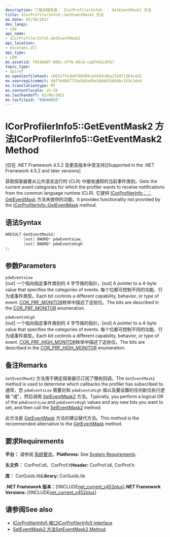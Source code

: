 ```yaml
---
description: 了解详细信息： ICorProfilerInfo5：： GetEventMask2 方法
title: ICorProfilerInfo5::GetEventMask2 方法
ms.date: 03/30/2017
dev_langs:
- cpp
api_name:
- ICorProfilerInfo5.GetEventMask2
api_location:
- mscorwks.dll
api_type:
- COM
ms.assetid: f854b68f-009c-4ffb-89cd-ca874d1c0fb7
topic_type:
- apiref
ms.openlocfilehash: c6652ffe1b8fd0d99ce5493c8ba27a971363c423
ms.sourcegitcommit: ddf7edb67715a5b9a45e3dd44536dabc153c1de0
ms.translationtype: MT
ms.contentlocale: zh-CN
ms.lasthandoff: 02/06/2021
ms.locfileid: "99646655"
---
```

# <a name="icorprofilerinfo5geteventmask2-method"></a><span data-ttu-id="79d32-103">ICorProfilerInfo5::GetEventMask2 方法</span><span class="sxs-lookup"><span data-stu-id="79d32-103">ICorProfilerInfo5::GetEventMask2 Method</span></span>

<span data-ttu-id="79d32-104">[仅在 .NET Framework 4.5.2 及更高版本中受支持]</span><span class="sxs-lookup"><span data-stu-id="79d32-104">[Supported in the .NET Framework 4.5.2 and later versions]</span></span>  
  
 <span data-ttu-id="79d32-105">获取探查器要从公共语言运行时 (CLR) 中接收通知的当前事件类别。</span><span class="sxs-lookup"><span data-stu-id="79d32-105">Gets the current event categories for which the profiler wants to receive notifications from the common language runtime (CLR).</span></span>  <span data-ttu-id="79d32-106">它提供 [ICorProfilerInfo：： GetEventMask](icorprofilerinfo-geteventmask-method.md) 方法未提供的功能。</span><span class="sxs-lookup"><span data-stu-id="79d32-106">It provides functionality not provided by the [ICorProfilerInfo::GetEventMask](icorprofilerinfo-geteventmask-method.md) method.</span></span>  
  
## <a name="syntax"></a><span data-ttu-id="79d32-107">语法</span><span class="sxs-lookup"><span data-stu-id="79d32-107">Syntax</span></span>  
  
```cpp
HRESULT GetEventMask2(  
        [out] DWORD* pdwEventsLow,  
        [out] DWORD* pdwEventsHigh  
);  
```  
  
## <a name="parameters"></a><span data-ttu-id="79d32-108">参数</span><span class="sxs-lookup"><span data-stu-id="79d32-108">Parameters</span></span>  

 `pdwEventsLow`  
 <span data-ttu-id="79d32-109">[out] 一个指向指定事件类别的 4 字节值的指针。</span><span class="sxs-lookup"><span data-stu-id="79d32-109">[out] A pointer to a 4-byte value that specifies the categories of events.</span></span> <span data-ttu-id="79d32-110">每个位都可控制不同的功能、行为或事件类型。</span><span class="sxs-lookup"><span data-stu-id="79d32-110">Each bit controls a different capability, behavior, or type of event.</span></span> <span data-ttu-id="79d32-111">[COR_PRF_MONITOR](cor-prf-monitor-enumeration.md)枚举中描述了这些位。</span><span class="sxs-lookup"><span data-stu-id="79d32-111">The bits are described in the [COR_PRF_MONITOR](cor-prf-monitor-enumeration.md) enumeration.</span></span>  
  
 `pdwEventsHigh`  
 <span data-ttu-id="79d32-112">[out] 一个指向指定事件类别的 4 字节值的指针。</span><span class="sxs-lookup"><span data-stu-id="79d32-112">[out] A pointer to a 4-byte value that specifies the categories of events.</span></span>  <span data-ttu-id="79d32-113">每个位都可控制不同的功能、行为或事件类型。</span><span class="sxs-lookup"><span data-stu-id="79d32-113">Each bit controls a different capability, behavior, or type of event.</span></span> <span data-ttu-id="79d32-114">[COR_PRF_HIGH_MONITOR](cor-prf-high-monitor-enumeration.md)枚举中描述了这些位。</span><span class="sxs-lookup"><span data-stu-id="79d32-114">The bits are described in the [COR_PRF_HIGH_MONITOR](cor-prf-high-monitor-enumeration.md) enumeration.</span></span>  
  
## <a name="remarks"></a><span data-ttu-id="79d32-115">备注</span><span class="sxs-lookup"><span data-stu-id="79d32-115">Remarks</span></span>  

 <span data-ttu-id="79d32-116">`GetEventMask2` 方法用于确定探查器已订阅了哪些回调。</span><span class="sxs-lookup"><span data-stu-id="79d32-116">The `GetEventMask2` method is used to determine which callbacks the profiler has subscribed to.</span></span> <span data-ttu-id="79d32-117">通常，您 `pdwEventsLow` 需要对和 `pdwEventsHigh` 值以及要设置的任何新位执行逻辑 "或"，然后调用 [SetEventMask2](icorprofilerinfo5-seteventmask2-method.md) 方法。</span><span class="sxs-lookup"><span data-stu-id="79d32-117">Typically, you perform a logical OR of the `pdwEventsLow` and `pdwEventsHigh` values and any new bits you want to set, and then call the [SetEventMask2](icorprofilerinfo5-seteventmask2-method.md) method.</span></span>  
  
 <span data-ttu-id="79d32-118">此方法是 [GetEventMask](icorprofilerinfo-geteventmask-method.md) 方法的建议替代方法。</span><span class="sxs-lookup"><span data-stu-id="79d32-118">This method is the recommended alternative to the [GetEventMask](icorprofilerinfo-geteventmask-method.md) method.</span></span>  
  
## <a name="requirements"></a><span data-ttu-id="79d32-119">要求</span><span class="sxs-lookup"><span data-stu-id="79d32-119">Requirements</span></span>  

 <span data-ttu-id="79d32-120">**平台：** 请参阅 [系统要求](../../get-started/system-requirements.md)。</span><span class="sxs-lookup"><span data-stu-id="79d32-120">**Platforms:** See [System Requirements](../../get-started/system-requirements.md).</span></span>  
  
 <span data-ttu-id="79d32-121">**头文件：** CorProf.idl、CorProf.h</span><span class="sxs-lookup"><span data-stu-id="79d32-121">**Header:** CorProf.idl, CorProf.h</span></span>  
  
 <span data-ttu-id="79d32-122">**库：** CorGuids.lib</span><span class="sxs-lookup"><span data-stu-id="79d32-122">**Library:** CorGuids.lib</span></span>  
  
 <span data-ttu-id="79d32-123">**.NET Framework 版本：**[!INCLUDE[net_current_v452plus](../../../../includes/net-current-v452plus-md.md)]</span><span class="sxs-lookup"><span data-stu-id="79d32-123">**.NET Framework Versions:** [!INCLUDE[net_current_v452plus](../../../../includes/net-current-v452plus-md.md)]</span></span>  
  
## <a name="see-also"></a><span data-ttu-id="79d32-124">请参阅</span><span class="sxs-lookup"><span data-stu-id="79d32-124">See also</span></span>

- [<span data-ttu-id="79d32-125">ICorProfilerInfo5 接口</span><span class="sxs-lookup"><span data-stu-id="79d32-125">ICorProfilerInfo5 Interface</span></span>](icorprofilerinfo5-interface.md)
- [<span data-ttu-id="79d32-126">SetEventMask2 方法</span><span class="sxs-lookup"><span data-stu-id="79d32-126">SetEventMask2 Method</span></span>](icorprofilerinfo5-seteventmask2-method.md)
